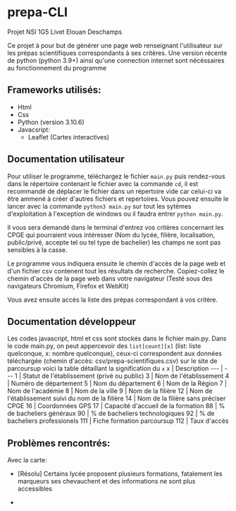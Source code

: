 # prepa-CLI
Projet NSI 1G5 Livet Elouan Deschamps

Ce projet à pour but de générer une page web renseignant l'utilisateur sur les prépas scientifiques correspondants à ses critères.
Une version récente de python (python 3.9+) ainsi qu'une connection internet sont nécéssaires au fonctionnement du programme

## Frameworks utilisés:
* Html
* Css
* Python (version 3.10.6)
* Javacsript:
    * Leaflet (Cartes interactives)

## Documentation utilisateur
Pour utiliser le programme, téléchargez le fichier `main.py` puis rendez-vous dans le répertoire contenant le fichier avec la commande `cd`, il est recommandé de déplacer le fichier dans un répertoire vide car celui-ci va être ammené à créer d'autres fichiers et repertoires. Vous pouvez ensuite le lancer avec la commande `python3 main.py` sur tout les sytèmes d'exploitation à l'exception de windows ou il faudra entrer `python main.py`.

Il vous sera demandé dans le terminal d'entrez vos critères concernant les CPGE qui pourraient vous intéresser (Nom du lycée, filière, localisation, public/privé, accepte tel ou tel type de bachelier) les champs ne sont pas sensibles à la casse.

Le programme vous indiquera ensuite le chemin d'accès de la page web et d'un fichier csv contenent tout les résultats de recherche. Copiez-collez le chemin d'accès de la page web dans votre navigateur (Testé sous des navigateurs Chromium, Firefox et WebKit)

Vous avez ensuite accès la liste des prépas correspondant à vos critère.

## Documentation développeur
Les codes javascript, html et css sont stockés dans le fichier main.py.
Dans le code main.py, on peut appercevoir des `list[count][x]` (list: liste quelconque, x: nombre quelconque), ceux-ci correspondent aux données téléchargée (chemin d'accès: csv/prepa-scientifiques.csv) sur le site de parcoursup voici la table détaillant la signification du `x` 
x | Description
 --- | --- 
1 | Statut de l'établissement (privé ou public)
3 | Nom de l'établissement
4 | Numéro de département
5 | Nom du département
6 | Nom de la Région
7 | Nom de l'académie
8 | Nom de la ville
9 | Nom de la filière
12 | Nom de l'établissement suivi du nom de la filière
14 | Nom de la filière sans préciser CPGE
16 | Coordonnées GPS
17 | Capacité d'accueil de la formation
88 | % de bacheliers généraux
90 | % de bacheliers technologiques
92 | % de bacheliers professionels
111 | Fiche formation parcoursup
112 | Taux d'accès
## Problèmes rencontrés:
Avec la carte:
* [Résolu] Certains lycée proposent plusieurs formations, fatalement les marqueurs ses chevauchent et des informations ne sont plus accessibles

* 

